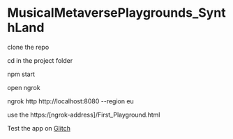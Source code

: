# MusicalMetaversePlaygrounds_SynthLand


clone the repo

cd in the project folder

npm start

open ngrok 

ngrok http http://localhost:8080 --region eu

use the https:/[ngrok-address]/First_Playground.html


Test the app on [Glitch](https://ubiquitous-tattered-colossus.glitch.me "Musical Metaverse Playgrounds - Synth Land") 
